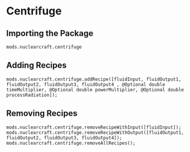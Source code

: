 # Centrifuge

## Importing the Package
`mods.nuclearcraft.centrifuge`

## Adding Recipes
```zenscript
mods.nuclearcraft.centrifuge.addRecipe([fluidInput, fluidOutput1, fluidOutput2, fluidOutput3, fluidOutput4 , @Optional double timeMultiplier, @Optional double powerMultiplier, @Optional double processRadiation]);
```

## Removing Recipes
```zenscript
mods.nuclearcraft.centrifuge.removeRecipeWithInput([fluidInput]);
mods.nuclearcraft.centrifuge.removeRecipeWithOutput([fluidOutput1, fluidOutput2, fluidOutput3, fluidOutput4]);
mods.nuclearcraft.centrifuge.removeAllRecipes();
```